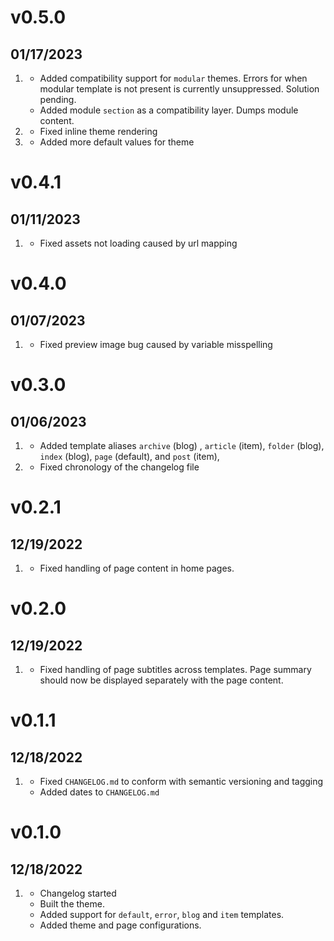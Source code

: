 # v0.5.0
## 01/17/2023

1. [](#new)
	* Added compatibility support for `modular` themes. Errors for when modular template is not present is currently unsuppressed. Solution pending.
	* Added module `section` as a compatibility layer. Dumps module content.
2. [](#bugfix)
	* Fixed inline theme rendering
3. [](#improved)
	* Added more default values for theme

# v0.4.1
## 01/11/2023

1. [](#bugfix)
	* Fixed assets not loading caused by url mapping

# v0.4.0
## 01/07/2023

1. [](#bugfix)
	* Fixed preview image bug caused by variable misspelling

# v0.3.0
## 01/06/2023

1. [](#new)
	* Added template aliases `archive` (blog) , `article` (item), `folder` (blog), `index` (blog), `page` (default), and `post` (item), 
2. [](#bugfix)
	* Fixed chronology of the changelog file

# v0.2.1
## 12/19/2022

1. [](#bugfix)
	* Fixed handling of page content in home pages.
	
# v0.2.0
## 12/19/2022

1. [](#bugfix)
	* Fixed handling of page subtitles across templates. Page summary should now be displayed separately with the page content.

# v0.1.1
## 12/18/2022

1. [](#improved)
	* Fixed `CHANGELOG.md` to conform with semantic versioning and tagging
	* Added dates to `CHANGELOG.md`


# v0.1.0
## 12/18/2022

1. [](#new)
	* Changelog started
	* Built the theme.
	* Added support for `default`, `error`, `blog` and `item` templates.
	* Added theme and page configurations.



	
